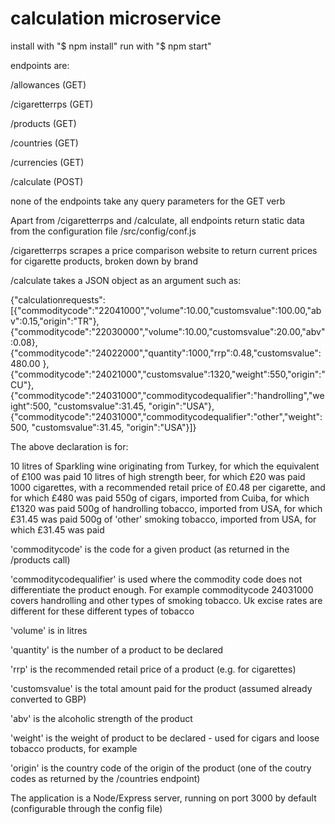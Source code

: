 # calculation microservice

install with "$ npm install"
run with "$ npm start"

endpoints are:

/allowances (GET)

/cigaretterrps (GET)

/products (GET)

/countries (GET)

/currencies (GET)

/calculate (POST)

none of the endpoints take any query parameters for the GET verb

Apart from /cigaretterrps and /calculate, all endpoints return static data from the configuration file /src/config/conf.js

/cigaretterrps scrapes a price comparison website to return current prices for cigarette products, broken down by brand

/calculate takes a JSON object as an argument such as:

{"calculationrequests":
[{"commoditycode":"22041000","volume":10.00,"customsvalue":100.00,"abv":0.15,"origin":"TR"},
{"commoditycode":"22030000","volume":10.00,"customsvalue":20.00,"abv":0.08},
{"commoditycode":"24022000","quantity":1000,"rrp":0.48,"customsvalue":480.00 },
{"commoditycode":"24021000","customsvalue":1320,"weight":550,"origin":"CU"},
{"commoditycode":"24031000","commoditycodequalifier":"handrolling","weight":500, "customsvalue":31.45, "origin":"USA"},
{"commoditycode":"24031000","commoditycodequalifier":"other","weight":500, "customsvalue":31.45, "origin":"USA"}]}

The above declaration is for:

10 litres of Sparkling wine originating from Turkey, for which the equivalent of £100 was paid
10 litres of high strength beer, for which £20 was paid
1000 cigarettes, with a recommended retail price of £0.48 per cigarette, and for which £480 was paid
550g of cigars, imported from Cuiba, for which £1320 was paid
500g of handrolling tobacco, imported from USA, for which £31.45 was paid
500g of 'other' smoking tobacco, imported from USA, for which £31.45 was paid




'commoditycode' is the code for a given product (as returned in the /products call)

'commoditycodequalifier' is used where the commodity code does not differentiate the product enough. For example commoditycode 24031000 covers handrolling and other types of smoking tobacco. Uk excise rates are different for these different types of tobacco

'volume' is in litres

'quantity' is the number of a product to be declared

'rrp' is the recommended retail price of a product (e.g. for cigarettes)

'customsvalue' is the total amount paid for the product (assumed already converted to GBP)

 'abv' is the alcoholic strength of the product

 'weight' is the weight of product to be declared - used for cigars and loose tobacco products, for example

 'origin' is the country code of the origin of the product (one of the coutry codes as returned by the /countries endpoint)


The application is a Node/Express server, running on port 3000 by default (configurable through the config file)
